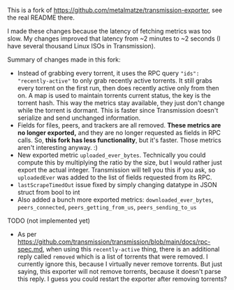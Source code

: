 This is a fork of https://github.com/metalmatze/transmission-exporter, see the real README there.

I made these changes because the latency of fetching metrics was too slow. My changes improved that latency from ~2 minutes to ~2 seconds (I have several thousand Linux ISOs in Transmission).

Summary of changes made in this fork:

* Instead of grabbing every torrent, it uses the RPC query `"ids": "recently-active"` to only grab recently active torrents. It still grabs every torrent on the first run, then does recently active only from then on. A map is used to maintain torrents current status, the key is the torrent hash. This way the metrics stay available, they just don't change while the torrent is dormant. This is faster since Transmission doesn't serialize and send unchanged information.
* Fields for files, peers, and trackers are all removed. **These metrics are no longer exported,** and they are no longer requested as fields in RPC calls. So, **this fork has less functionality**, but it's faster. Those metrics aren't interesting anyway. :)
* New exported metric `uploaded_ever_bytes`. Technically you could compute this by multiplying the ratio by the size, but I would rather just export the actual integer. Transmission will tell you this if you ask, so `uploadedEver` was added to the list of fields requested from its RPC.
* `lastScrapeTimedOut` issue fixed by simply changing datatype in JSON struct from bool to int
* Also added a bunch more exported metrics: `downloaded_ever_bytes`, `peers_connected`, `peers_getting_from_us`, `peers_sending_to_us`


TODO (not implemented yet)
* As per https://github.com/transmission/transmission/blob/main/docs/rpc-spec.md, when using this `recently-active` thing, there is an additional reply called `removed` which is a list of torrents that were removed. I currently ignore this, because I virtually never remove torrents. But just saying, this exporter will not remove torrents, because it doesn't parse this reply. I guess you could restart the exporter after removing torrents?
